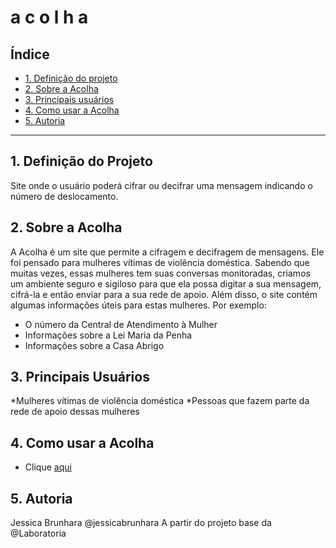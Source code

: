 # a c o l h a

## Índice

* [1. Definição do projeto](#1-definição-do-projeto)
* [2. Sobre a Acolha](#2-sobre-a-acolha)
* [3. Principais usuários](#3-principais-usuários)
* [4. Como usar a Acolha](#4-como-usar-a-acolha)
* [5. Autoria](#5-autoria)

***

## 1. Definição do Projeto
Site onde o usuário poderá cifrar ou decifrar uma mensagem indicando o número de deslocamento. 


## 2. Sobre a Acolha
 A Acolha é um site que permite a cifragem e decifragem de mensagens. Ele foi pensado para mulheres vítimas de violência doméstica. Sabendo que muitas vezes, essas mulheres tem suas conversas monitoradas, criamos um ambiente seguro e sigiloso para que ela possa digitar a sua mensagem, cifrá-la e então enviar para a sua rede de apoio. 
 Além disso, o site contém algumas informações úteis para estas mulheres. Por exemplo:
 * O número da Central de Atendimento à Mulher
 * Informações sobre a Lei Maria da Penha
 * Informações sobre a Casa Abrigo 

## 3. Principais Usuários
*Mulheres vítimas de violência doméstica
*Pessoas que fazem parte da rede de apoio dessas mulheres

## 4. Como usar a Acolha

* Clique [aqui](https://jessicabrunhara.github.io/SAP004-cipher/)

## 5. Autoria

Jessica Brunhara @jessicabrunhara A partir do projeto base da @Laboratoria

